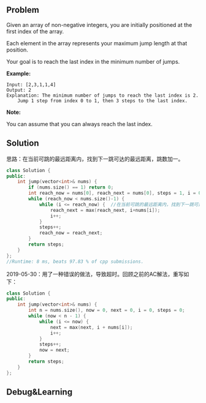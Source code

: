 ## Problem

Given an array of non-negative integers, you are initially positioned at the first index of the array.

Each element in the array represents your maximum jump length at that position.

Your goal is to reach the last index in the minimum number of jumps.

**Example:**

```
Input: [2,3,1,1,4]
Output: 2
Explanation: The minimum number of jumps to reach the last index is 2.
    Jump 1 step from index 0 to 1, then 3 steps to the last index.
```

**Note:**

You can assume that you can always reach the last index.



## Solution

思路：在当前可跳的最远距离内，找到下一跳可达的最远距离，跳数加一。

```cpp
class Solution {
public:
    int jump(vector<int>& nums) {
        if (nums.size() == 1) return 0;
        int reach_now = nums[0], reach_next = nums[0], steps = 1, i = 0;
        while (reach_now < nums.size()-1) {
            while (i <= reach_now) {  //在当前可跳的最远距离内，找到下一跳可达的最远距离
                reach_next = max(reach_next, i+nums[i]);
                i++;
            }
            steps++;
            reach_now = reach_next;
        }
        return steps;
    }
};
//Runtime: 8 ms, beats 97.83 % of cpp submissions.
```

2019-05-30：用了一种错误的做法，导致超时。回顾之前的AC解法，重写如下：

```c++
class Solution {
public:
    int jump(vector<int>& nums) {
        int n = nums.size(), now = 0, next = 0, i = 0, steps = 0;
        while (now < n - 1) {
            while (i <= now) {
                next = max(next, i + nums[i]);
                i++;
            }
            steps++;
            now = next;
        }
        return steps;
    }
};
```



## Debug&Learning



